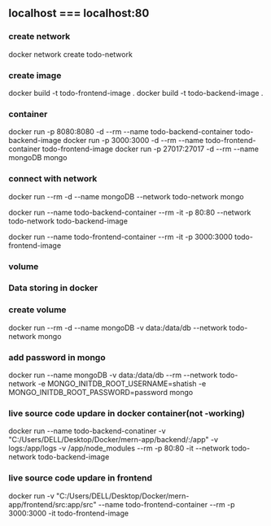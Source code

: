 ## localhost === localhost:80
### create network

docker network create todo-network

### create image

docker build -t todo-frontend-image .
docker build -t todo-backend-image .

### container 

docker run -p 8080:8080 -d --rm --name todo-backend-container todo-backend-image
docker run -p 3000:3000 -d --rm --name todo-frontend-container todo-frontend-image
docker run -p 27017:27017 -d --rm --name mongoDB mongo

### connect with network

docker run --rm -d --name mongoDB --network todo-network mongo

docker run --name todo-backend-container --rm -it -p 80:80 --network todo-network todo-backend-image

docker run --name todo-frontend-container --rm -it -p 3000:3000 todo-frontend-image

### volume

### Data storing in docker
### create  volume

docker run --rm -d --name mongoDB -v data:/data/db --network todo-network mongo

### add password in mongo

docker run  --name mongoDB -v data:/data/db --rm --network todo-network  -e MONGO_INITDB_ROOT_USERNAME=shatish -e MONGO_INITDB_ROOT_PASSWORD=password mongo

### live source code updare in docker container(not -working)

docker run --name todo-backend-conatiner -v "C:/Users/DELL/Desktop/Docker/mern-app/backend/:/app" -v logs:/app/logs -v /app/node_modules --rm -p 80:80 -it --network todo-network todo-backend-image

### live source code updare in frontend
docker run -v "C:/Users/DELL/Desktop/Docker/mern-app/frontend/src:app/src" --name todo-frontend-container --rm -p 3000:3000 -it todo-frontend-image  
